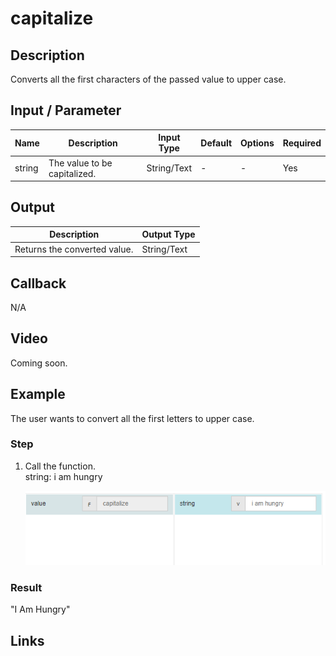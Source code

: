 ﻿# capitalize

## Description

Converts all the first characters of the passed value to upper case.

## Input / Parameter

| Name | Description | Input Type | Default | Options | Required |
| ------ | ------ | ------ | ------ | ------ | ------ |
| string | The value to be capitalized. | String/Text | - | - | Yes |

## Output

| Description | Output Type |
| ------ | ------ |
| Returns the converted value. | String/Text |

## Callback

N/A

## Video

Coming soon.


## Example


The user wants to convert all the first letters to upper case.<br />

### Step

1. Call the function.
   <br />
    string: i am hungry<br />

   ![](../../../../document/function/String/capitalize/capitalize-step-1.png?raw=true)

### Result

"I Am Hungry"



## Links